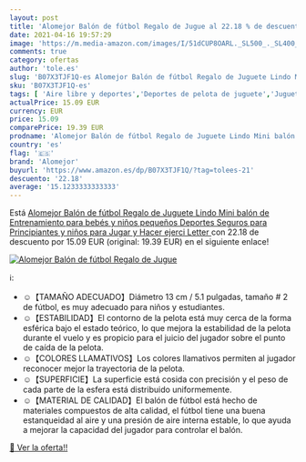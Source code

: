 ```yaml
---
layout: post
title: 'Alomejor Balón de fútbol Regalo de Jugue al 22.18 % de descuento'
date: 2021-04-16 19:57:29
image: 'https://m.media-amazon.com/images/I/51dCUP8OARL._SL500_._SL400_.jpg'
comments: true
category: ofertas
author: 'tole.es'
slug: 'B07X3TJF1Q-es Alomejor Balón de fútbol Regalo de Juguete Lindo Mini...'
sku: 'B07X3TJF1Q-es'
tags: [ 'Aire libre y deportes','Deportes de pelota de juguete','Juguetes','Juguetes de fútbol','Juguetes y juegos','alomejor','bebés', ]
actualPrice: 15.09 EUR
currency: EUR
price: 15.09
comparePrice: 19.39 EUR
prodname: 'Alomejor Balón de fútbol Regalo de Juguete Lindo Mini balón de Entrenamiento para bebés y niños pequeños Deportes Seguros para Principiantes y niños para Jugar y Hacer ejerci Letter '
country: 'es'
flag: '🇪🇸'
brand: 'Alomejor'
buyurl: 'https://www.amazon.es/dp/B07X3TJF1Q/?tag=tolees-21'
descuento: '22.18'
average: '15.1233333333333'
---
```


Está [Alomejor Balón de fútbol Regalo de Juguete Lindo Mini balón de Entrenamiento para bebés y niños pequeños Deportes Seguros para Principiantes y niños para Jugar y Hacer ejerci Letter ](https://www.amazon.es/dp/B07X3TJF1Q/?tag=tolees-21) con 22.18 de descuento por 15.09 EUR (original: 19.39 EUR) en el siguiente enlace!

[![Alomejor Balón de fútbol Regalo de Jugue](https://m.media-amazon.com/images/I/51dCUP8OARL._SL500_._SL400_.jpg)](https://www.amazon.es/dp/B07X3TJF1Q/?tag=tolees-21)

ℹ️:

- ☺【TAMAÑO ADECUADO】Diámetro 13 cm / 5.1 pulgadas, tamaño # 2 de fútbol, ​​es muy adecuado para niños y estudiantes.
- ☺【ESTABILIDAD】El contorno de la pelota está muy cerca de la forma esférica bajo el estado teórico, lo que mejora la estabilidad de la pelota durante el vuelo y es propicio para el juicio del jugador sobre el punto de caída de la pelota.
- ☺【COLORES LLAMATIVOS】Los colores llamativos permiten al jugador reconocer mejor la trayectoria de la pelota.
- ☺【SUPERFICIE】La superficie está cosida con precisión y el peso de cada parte de la esfera está distribuido uniformemente.
- ☺【MATERIAL DE CALIDAD】El balón de fútbol está hecho de materiales compuestos de alta calidad, el fútbol tiene una buena estanqueidad al aire y una presión de aire interna estable, lo que ayuda a mejorar la capacidad del jugador para controlar el balón.

[🛒 Ver la oferta!!](https://www.amazon.es/dp/B07X3TJF1Q/?tag=tolees-21)
